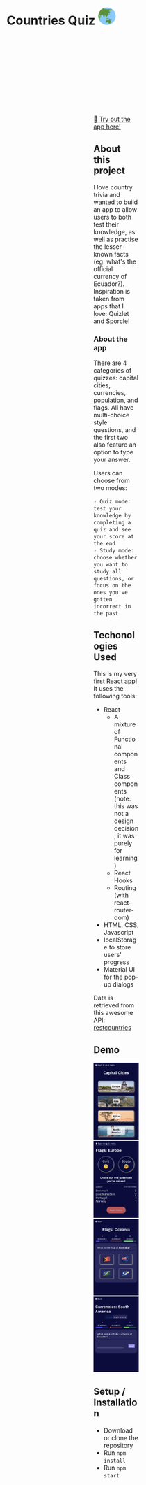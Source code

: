 <h1 align="left">
  Countries Quiz   

  <img src="https://raw.githubusercontent.com/rszeredi/countries-quiz/main/public/favicon_io/android-chrome-192x192.png" alt="countries quiz logo" width="40">
</h1>
<div style="margin: 200px;">
  
[🔗 Try out the app here!](https://rszeredi.github.io/countries-quiz)
  
## About this project
I love country trivia and wanted to build an app to allow users to both test their knowledge, as well as practise the lesser-known facts (eg. what's the official currency of Ecuador?). Inspiration is taken from apps that I love: Quizlet and Sporcle!

  ### About the app
  There are 4 categories of quizzes: capital cities, currencies, population, and flags. All have multi-choice style questions, and the first two also feature an option to type your answer.

  Users can choose from two modes:
  
    - Quiz mode: test your knowledge by completing a quiz and see your score at the end
    - Study mode: choose whether you want to study all questions, or focus on the ones you've gotten incorrect in the past
  
## Techonologies Used
This is my very first React app! It uses the following tools:
  - React
    - A mixture of Functional components and Class components (note: this was not a design decision, it was purely for learning)
    - React Hooks 
    - Routing (with react-router-dom)
  - HTML, CSS, Javascript
  - localStorage to store users' progress
  - Material UI for the pop-up dialogs

Data is retrieved from this awesome API: [restcountries](https://restcountries.com/)
  
## Demo
<img src="https://raw.githubusercontent.com/rszeredi/countries-quiz/main/public/app_screenshots/IMG_2145.jpg" width="220px" alt="quiz menu screenshot" />
<img src="https://raw.githubusercontent.com/rszeredi/countries-quiz/main/public/app_screenshots/IMG_2152.jpg" width="220px" alt="progress tracker screenshot" />
<img src="https://raw.githubusercontent.com/rszeredi/countries-quiz/main/public/app_screenshots/IMG_2153.jpg" width="220px" alt="multi-choice example" />
<img src="https://raw.githubusercontent.com/rszeredi/countries-quiz/main/public/app_screenshots/IMG_2149.jpg" width="220px" alt="type your answer example" />
  
## Setup / Installation
  - Download or clone the repository
  - Run `npm install`
  - Run `npm start`
 
